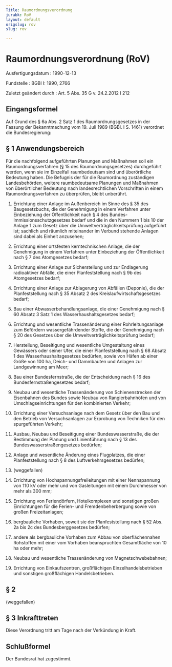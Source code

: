```yaml
---
Title: Raumordnungsverordnung
jurabk: RoV
layout: default
origslug: rov
slug: rov

---
```


# Raumordnungsverordnung (RoV)

Ausfertigungsdatum
:   1990-12-13

Fundstelle
:   BGBl I: 1990, 2766

Zuletzt geändert durch
:   Art. 5 Abs. 35 G v. 24.2.2012 I 212

## Eingangsformel

Auf Grund des § 6a Abs. 2 Satz 1 des Raumordnungsgesetzes in der
Fassung der Bekanntmachung vom 19. Juli 1989 (BGBl. I S. 1461)
verordnet die Bundesregierung:

## § 1 Anwendungsbereich

Für die nachfolgend aufgeführten Planungen und Maßnahmen soll ein
Raumordnungsverfahren (§ 15 des Raumordnungsgesetzes) durchgeführt
werden, wenn sie im Einzelfall raumbedeutsam sind und überörtliche
Bedeutung haben. Die Befugnis der für die Raumordnung zuständigen
Landesbehörden, weitere raumbedeutsame Planungen und Maßnahmen von
überörtlicher Bedeutung nach landesrechtlichen Vorschriften in einem
Raumordnungsverfahren zu überprüfen, bleibt unberührt.

1.  Errichtung einer Anlage im Außenbereich im Sinne des § 35 des
    Baugesetzbuchs, die der Genehmigung in einem Verfahren unter
    Einbeziehung der Öffentlichkeit nach § 4 des Bundes-
    Immissionsschutzgesetzes bedarf und die in den Nummern 1 bis 10 der
    Anlage 1 zum Gesetz über die Umweltverträglichkeitsprüfung aufgeführt
    ist; sachlich und räumlich miteinander im Verbund stehende Anlagen
    sind dabei als Einheit anzusehen;


2.  Errichtung einer ortsfesten kerntechnischen Anlage, die der
    Genehmigung in einem Verfahren unter Einbeziehung der Öffentlichkeit
    nach § 7 des Atomgesetzes bedarf;


3.  Errichtung einer Anlage zur Sicherstellung und zur Endlagerung
    radioaktiver Abfälle, die einer Planfeststellung nach § 9b des
    Atomgesetzes bedarf;


4.  Errichtung einer Anlage zur Ablagerung von Abfällen (Deponie), die der
    Planfeststellung nach § 35 Absatz 2 des Kreislaufwirtschaftsgesetzes
    bedarf;


5.  Bau einer Abwasserbehandlungsanlage, die einer Genehmigung nach § 60
    Absatz 3 Satz 1 des Wasserhaushaltsgesetzes bedarf;


6.  Errichtung und wesentliche Trassenänderung einer Rohrleitungsanlage
    zum Befördern wassergefährdender Stoffe, die der Genehmigung nach § 20
    des Gesetzes über die Umweltverträglichkeitsprüfung bedarf;


7.  Herstellung, Beseitigung und wesentliche Umgestaltung eines Gewässers
    oder seiner Ufer, die einer Planfeststellung nach § 68 Absatz 1 des
    Wasserhaushaltsgesetzes bedürfen, sowie von Häfen ab einer Größe von
    100 ha, Deich- und Dammbauten und Anlagen zur Landgewinnung am Meer;


8.  Bau einer Bundesfernstraße, die der Entscheidung nach § 16 des
    Bundesfernstraßengesetzes bedarf;


9.  Neubau und wesentliche Trassenänderung von Schienenstrecken der
    Eisenbahnen des Bundes sowie Neubau von Rangierbahnhöfen und von
    Umschlagseinrichtungen für den kombinierten Verkehr;


10. Errichtung einer Versuchsanlage nach dem Gesetz über den Bau und den
    Betrieb von Versuchsanlagen zur Erprobung von Techniken für den
    spurgeführten Verkehr;


11. Ausbau, Neubau und Beseitigung einer Bundeswasserstraße, die der
    Bestimmung der Planung und Linienführung nach § 13 des
    Bundeswasserstraßengesetzes bedürfen;


12. Anlage und wesentliche Änderung eines Flugplatzes, die einer
    Planfeststellung nach § 8 des Luftverkehrsgesetzes bedürfen;


13. (weggefallen)


14. Errichtung von Hochspannungsfreileitungen mit einer Nennspannung von
    110 kV oder mehr und von Gasleitungen mit einem Durchmesser von mehr
    als 300 mm;


15. Errichtung von Feriendörfern, Hotelkomplexen und sonstigen großen
    Einrichtungen für die Ferien- und Fremdenbeherbergung sowie von großen
    Freizeitanlagen;


16. bergbauliche Vorhaben, soweit sie der Planfeststellung nach § 52 Abs.
    2a bis 2c des Bundesberggesetzes bedürfen;


17. andere als bergbauliche Vorhaben zum Abbau von oberflächennahen
    Rohstoffen mit einer vom Vorhaben beanspruchten Gesamtfläche von 10 ha
    oder mehr;


18. Neubau und wesentliche Trassenänderung von Magnetschwebebahnen;


19. Errichtung von Einkaufszentren, großflächigen Einzelhandelsbetrieben
    und sonstigen großflächigen Handelsbetrieben.

## § 2

(weggefallen)

## § 3 Inkrafttreten

Diese Verordnung tritt am Tage nach der Verkündung in Kraft.

## Schlußformel

Der Bundesrat hat zugestimmt.

